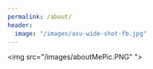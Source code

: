 ```yaml
---
permalink: /about/
header:
  image: "/images/asu-wide-shot-fb.jpg"
---
```


<img src="/images/aboutMePic.PNG" ">
